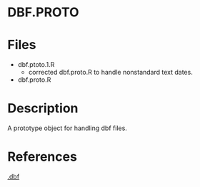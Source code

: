 # DBF.PROTO

# Files

-   dbf.ptoto.1.R
    -   corrected dbf.proto.R to handle nonstandard text dates.
-   dbf.proto.R

# Description

A prototype object for handling dbf files.

# References

[.dbf](https://en.wikipedia.org/wiki/.dbf)
